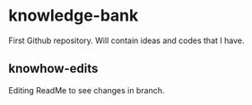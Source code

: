 # knowledge-bank
First Github repository. Will contain ideas and codes that I have.
## knowhow-edits
Editing ReadMe to see changes in branch.
